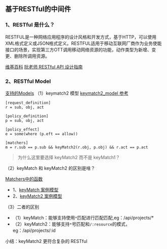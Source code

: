 ## 基于RESTful的中间件
### 1、RESTful 是什么？

RESTFUL是一种网络应用程序的设计风格和开发方式，基于HTTP，可以使用XML格式定义或JSON格式定义。RESTFUL适用于移动互联网厂商作为业务使能接口的场景，实现第三方OTT调用移动网络资源的功能，动作类型为新增、变更、删除所调用资源。

[维基百科](https://zh.wikipedia.org/wiki/%E8%A1%A8%E7%8E%B0%E5%B1%82%E7%8A%B6%E6%80%81%E8%BD%AC%E6%8D%A2)
[阮老师 RESTful API 设计指南](http://www.ruanyifeng.com/blog/2014/05/restful_api.html)

### 2、RESTful Model
[支持的Models](https://casbin.org/docs/zh-CN/supported-models)
（1）keymatch2 模型
[keymatch2_model 参考](https://github.com/casbin/casbin/blob/master/examples/keymatch2_model.conf)
```
[request_definition]
r = sub, obj, act

[policy_definition]
p = sub, obj, act

[policy_effect]
e = some(where (p.eft == allow))

[matchers]
m = r.sub == p.sub && keyMatch2(r.obj, p.obj) && r.act == p.act
```
> 为什么这里要选择 keyMatch2 而不是 keyMatch1？

（2）keyMatch 和 keyMatch2 的区别是啥？

[Matchers中的函数](https://casbin.org/docs/zh-CN/function)
* 1、[keyMatch 案例模型](https://github.com/casbin/casbin/blob/master/examples/keymatch_policy.csv)
* 2、[keyMatch2 案例模型](https://github.com/casbin/casbin/blob/master/examples/keymatch2_policy.csv)

（3）二者的区别
* （1）keyMatch：能够支持使用`*`匹配进行匹配匹配,eg：/api/projects/*
* （2）keyMatch2：能够支持`*`号匹配和`/:resource`的模式，eg：/api/projects/:id

小结：keyMatch2 更符合复杂的 RESTful 